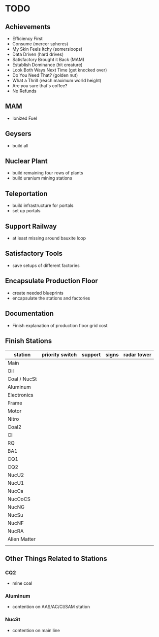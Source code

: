 # TODO

##  Achievements
- Efficiency First
- Consume (mercer spheres)
- My Skin Feels Itchy (somersloops)
- Data Driven (hard drives)
- Satisfactory Brought it Back (MAM)
- Establish Dominance (hit creature)
- Look Both Ways Next Time (get knocked over)
- Do You Need That? (golden nut)
- What a Thrill (reach maximum world height)
- Are you sure that's coffee?
- No Refunds

## MAM
- Ionized Fuel

## Geysers
- build all

## Nuclear Plant
- build remaining four rows of plants
- build uranium mining stations

## Teleportation
- build infrastructure for portals
- set up portals

## Support Railway
- at least missing around bauxite loop

## Satisfactory Tools
- save setups of different factories

## Encapsulate Production Floor
- create needed blueprints
- encapsulate the stations and factories

## Documentation
- Finish explanation of production floor grid cost

## Finish Stations
| station      | priority switch | support | signs | radar tower |
|--------------|-----------------|---------|-------|-------------|
| Main         |                 |         |       |             |
| Oil          |                 |         |       |             |
| Coal / NucSt |                 |         |       |             |
| Aluminum     |                 |         |       |             |
| Electronics  |                 |         |       |             |
| Frame        |                 |         |       |             |
| Motor        |                 |         |       |             |
| Nitro        |                 |         |       |             |
| Coal2        |                 |         |       |             |
| CI           |                 |         |       |             |
| RQ           |                 |         |       |             |
| BA1          |                 |         |       |             |
| CQ1          |                 |         |       |             |
| CQ2          |                 |         |       |             |
| NucU2        |                 |         |       |             |
| NucU1        |                 |         |       |             |
| NucCa        |                 |         |       |             |
| NucCoCS      |                 |         |       |             |
| NucNG        |                 |         |       |             |
| NucSu        |                 |         |       |             |
| NucNF        |                 |         |       |             |
| NucRA        |                 |         |       |             |
| Alien Matter |                 |         |       |             |
|              |                 |         |       |             |

## Other Things Related to Stations

### CQ2
- mine coal

### Aluminum
- contention on AAS/AC/CI/SAM station

### NucSt
- contention on main line
